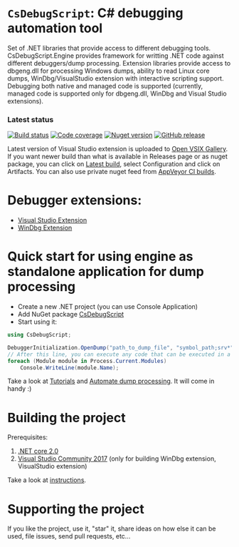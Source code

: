 # `CsDebugScript`: C# debugging automation tool
Set of .NET libraries that provide access to different debugging tools.
CsDebugScript.Engine provides framework for writting .NET code against different debuggers/dump processing.
Extension libraries provide access to dbgeng.dll for processing Windows dumps, ability to read Linux core dumps, WinDbg/VisualStudio extension with interactive scripting support.
Debugging both native and managed code is supported (currently, managed code is supported only for dbgeng.dll, WinDbg and Visual Studio extensions).

### Latest status
[![Build status](https://ci.appveyor.com/api/projects/status/d2j4lxglq0tl1x1i/branch/next?svg=true)](https://ci.appveyor.com/project/southpolenator/windbgcs/branch/next)
[![Code coverage](https://img.shields.io/codecov/c/github/southpolenator/WinDbgCs.svg)](https://codecov.io/github/southpolenator/WinDbgCs)
[![Nuget version](https://img.shields.io/nuget/v/csdebugscript.engine.svg?style=flat)](https://www.nuget.org/packages/csdebugscript.engine/)
[![GitHub release](https://img.shields.io/github/release/southpolenator/windbgcs.svg?style=flat)](https://github.com/southpolenator/WinDbgCs/releases/latest)

Latest version of Visual Studio extension is uploaded to [Open VSIX Gallery](http://vsixgallery.com/).
If you want newer build than what is available in Releases page or as nuget package, you can click on [Latest build](https://ci.appveyor.com/project/southpolenator/windbgcs/branch/next), select Configuration and click on Artifacts. You can also use private nuget feed from [AppVeyor CI builds](https://ci.appveyor.com/nuget/windbgcs-raewbx34ffcq).

# Debugger extensions:
* [Visual Studio Extension](Documentation/VisualStudioExtension.md)
* [WinDbg Extension](Documentation/WinDbgExtension.md)

# Quick start for using engine as standalone application for dump processing
* Create a new .NET project (you can use Console Application)
* Add NuGet package [CsDebugScript](https://www.nuget.org/packages/CsDebugScript)
* Start using it:

```cs
using CsDebugScript;

DebuggerInitialization.OpenDump("path_to_dump_file", "symbol_path;srv*");
// After this line, you can execute any code that can be executed in a script. For example:
foreach (Module module in Process.Current.Modules)
    Console.WriteLine(module.Name);
```

Take a look at [Tutorials](Documentation/Tutorials.md) and [Automate dump processing](Documentation/DumpProcessing.md). It will come in handy :)

# Building the project
Prerequisites:
1. [.NET core 2.0](https://www.microsoft.com/net/download/core)
2. [Visual Studio Community 2017](https://www.visualstudio.com/downloads/) (only for building WinDbg extension, VisualStudio extension)

Take a look at [instructions](Documentation/Build.md).

# Supporting the project
If you like the project, use it, "star" it, share ideas on how else it can be used, file issues, send pull requests, etc...
